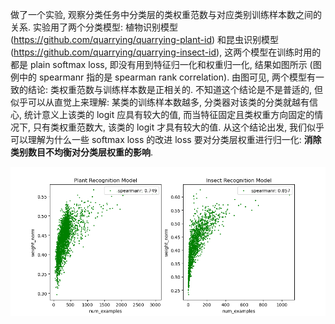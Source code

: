 做了一个实验, 观察分类任务中分类层的类权重范数与对应类别训练样本数之间的关系. 实验用了两个分类模型: 植物识别模型 (https://github.com/quarrying/quarrying-plant-id) 和昆虫识别模型 (https://github.com/quarrying/quarrying-insect-id), 这两个模型在训练时用的都是 plain softmax loss, 即没有用到特征归一化和权重归一化, 结果如图所示 (图例中的 spearmanr 指的是 spearman rank correlation). 由图可见, 两个模型有一致的结论: 类权重范数与训练样本数是正相关的. 不知道这个结论是不是普适的, 但似乎可以从直觉上来理解: 某类的训练样本数越多, 分类器对该类的分类就越有信心, 统计意义上该类的 logit 应具有较大的值, 而当特征固定且类权重方向固定的情况下, 只有类权重范数大, 该类的 logit 才具有较大的值. 从这个结论出发, 我们似乎可以理解为什么一些 softmax loss 的改进 loss 要对分类层权重进行归一化: **消除类别数目不均衡对分类层权重的影响**.

![](<20210929 类权重范数与样本数之间的关系/weight_norm-vs-num_examples.png>)
